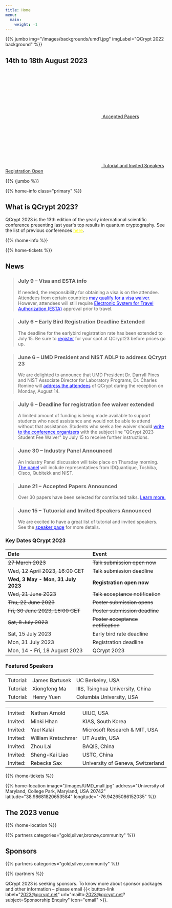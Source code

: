 ```yaml
---
title: Home
menu:
  main:
    weight: -1
---
```

<!-- JUMBO -->
{{% jumbo img="/images/backgrounds/umd1.jpg" imgLabel="QCrypt 2022 background" %}}

## 14th to 18th August 2023
<!--
### 2021: online conference

<a class="btn primary btn-lg" style="margin-top: 1em;" href="/2023">Host QCrypt 2023</a>
-->


<a class="btn primary btn-lg" href="/accepted-papers">
 <svg class="icon icon-cfp"><use xlink:href="#cfp"></use></svg>
    Accepted Papers
</a>

<a class="btn primary btn-lg" href="/speakers">
 <svg class="icon icon-cfp"><use xlink:href="#cfp"></use></svg>
    Tutorial and Invited Speakers
</a>

<a class="btn primary btn-lg" href="/registration">
    Registration Open
</a>

{{% /jumbo %}}

<!-- CNCF LOGO
{{% home-info what="" class="primary" %}}

<h3 style="text-align:center;">Supported by</h2>
<img src="/images/logos/cncf-white.png" alt="cncf-logo" style="width:50%;margin-left:auto;margin-right:auto;display: block;"/>
{{% /home-info %}}

-->


<!-- YOUTUBE SECTION
{{< youtube-section link="i-MKPPKWJuE" title="Watch 2018 best moments" class="" >}}
 -->

<!-- INFO -->
{{% home-info class="primary" %}}

## What is QCrypt 2023?

QCrypt 2023 is the 13th edition of the yearly international scientific conference presenting last year's top results in quantum cryptography. See the list of previous conferences <a style="color: yellow" href="/charter/#history-of-qcrypt">here</a>.

{{% /home-info %}}

{{% home-tickets %}}

## News
	
> <h3>July 9 – <strong>Visa and ESTA info</h3></strong>If needed, the responsibility for obtaining a visa is on the attendee. Attendees from certain countries <a style="color: blue" href="https://esta.cbp.dhs.gov/esta">may qualify for a visa waiver</a>. However, attendees will still require <a style="color: blue" href="https://esta.cbp.dhs.gov/esta">Electronic System for Travel Authorization (ESTA)</a> approval prior to travel.
		
> <h3>July 6 – <strong>Early Bird Registration Deadline Extended</h3></strong> The deadline for the earlybird registration rate has been extended to July 15. Be sure to <a style="color: blue" href="/registration">register</a> for your spot at QCrypt23 before prices go up.
		
> <h3>June 6 – <strong>UMD President and NIST ADLP to address QCrypt 23</h3></strong>We are delighted to announce that UMD President Dr. Darryll Pines and NIST Associate Director for Laboratory Programs, Dr. Charles Romine will <a style="color: blue" href="/speakers">address the attendees</a> of QCrypt during the reception on Monday, August 14.
		
> <h3>July 6 – <strong>Deadline for registration fee waiver extended</strong></h3> A limited amount of funding is being made available to support students who need assistance and would not be able to attend without that assistance. Students who seek a fee waiver should <a style="color: blue" href="mailto:2023@qcrypt.net?subject=Sponsorship Enquiry">write to the conference organizers</a> with the subject line "QCrypt 2023 Student Fee Waiver" by July 15 to receive further instructions.
		
> <h3>June 30 – <strong>Industry Panel Announced</strong></h3>An Industry Panel discussion will take place on Thursday morning. <a style="color: blue" href="/speakers">The panel</a> will include representatives from IDQuantique, Toshiba, Cisco, Qubitekk and NIST.
		
> <h3>June 21 – <strong>Accepted Papers Announced</h3></strong> Over 30 papers have been selected for contributed talks. <a style="color: blue" href="/accepted-papers">Learn more.</a>
		
> <h3>June 15 – <strong>Tutuorial and Invited Speakers Announced</h3></strong>We are excited to have a great list of tutorial and invited speakers. See the <a style="color: blue" href="/speakers">speaker page</a> for more details.
		

### <strong>Key Dates QCrypt 2023</strong>
|Date |Event|
|:----|:----|
|<strike> 27 March 2023 </strike> | <!-- <a href="https://hotcrp.science.uva.nl/" target="_blank"> --> <strike> Talk submission open now </strike>|
|<strike> Wed, 12 April 2023, 16:00 CET </strike> | <strike> Talk submission deadline </strike>|
|<strong> Wed, 3 May - Mon, 31 July 2023 </strong>| <strong> Registration open now </Strong>|
|<strike> Wed, 21 June 2023</strike>|<strike> Talk acceptance notification </strike>|
|<strike>Thu, 22 June 2023</strike>|<strike> Poster submission opens</strike>|
|<strike>Fri, 30 June 2023, 16:00 CET</strike>|<strike>Poster submission deadline</strike>|
|<strike>Sat, 8 July 2023</strike>| <strike>Poster acceptance notification</strike>|
|Sat, 15 July 2023| Early bird rate deadline|
|Mon, 31 July 2023| Registration deadline|
|Mon, 14 - Fri, 18 August 2023| QCrypt 2023|

### <strong>Featured Speakers</strong>

| | | |
|:----|:----|:----|
| | | |
|Tutorial:| James Bartusek | UC Berkeley, USA|
|Tutorial:| Xiongfeng Ma | IIIS, Tsinghua University, China|
|Tutorial:| Henry Yuen | Columbia University, USA|


| | | |
|:----|:----|:----
| | | |
|Invited:| Nathan Arnold | UIUC, USA|
|Invited:| Minki Hhan | KIAS, South Korea|
|Invited:| Yael Kalai | Microsoft Research & MIT, USA|
|Invited:| William Kretschmer | UT Austin, USA|
|Invited:| Zhou Lai | BAQIS, China|
|Invited:| Sheng-Kai Liao | USTC, China|
|Invited:| Rebecka Sax | University of Geneva, Switzerland|


<!-- ### August 28th. 2022 | About conference record
Due to time zone, We know that it is difficult for you to participate in the meeting all the time. All the talks will be recorded and made available on the online platform (EventX) a few hours later for our participants.

### August 27th. 2022 | Prerecorded contributed talks videos now available
Please click our Youtube channel <a style="color: blue" href="https://www.youtube.com/playlist?list=PLVgC3LSv44hDpTUj7q3_sHkjEiiyUxWCJ">here</a>.

### August 27th. 2022 | Conference link sent out
We have sent the conference link for registered participants. Please click the <a style="color: blue" href="/participate/">manual</a> for the instructions. We also send the instructions for Zoom webinar speakers (tutorial, invited, contributed) and session chairs. You can also find <a style="color: blue" href="/participate/#instructions-for-zoom-webinar-speakers-tutorial-invited-contributed">the information</a> on the website. If you need any help, you can find us at the <a style="color: blue" href="/participate/#helpdesk">helpdesk</a>.
We are looking forward to your participation.

### August 19th. 2022 | Preliminary program now available
Please click <a style="color: blue" href="/schedule/">here</a>.


### July 11th. 2022 | QCrypt 2022 Participation Survey
If you may consider attending QCrypt 2022 in person (e.g., assuming the quarantine rule is removed), please fill in a short participation survey <a style="color: blue" target="_blank" href="https://forms.gle/S1LeKf7qGePRV87n6">here</a>. It will help us greatly for the conference planning.

### July 11th. 2022 | Hybrid Conference
QCrypt 2022 will be a hybrid conference to ensure participation is possible for everyone. To cater to the potential quarantine rule, the first half of QCrypt will be an online format, while the second half will be more (mostly) physical, with most events allowing for online participation (exceptions include an on-site poster session and an excursion, which will be organized if enough people can attend in-person). The registration site will be opened soon.  

### July 11th. 2022 | COVID, Quarantine, and VISA Information
Taiwan is on the way to opening its border but certain quarantine rules remain. At the moment, a “3+4 days” quarantine rule applies to everyone entering Taiwan: 3 days of quarantine, plus 4 days of "self-health-monitoring" period (in which one is allowed to attend conferences, conditioned on obtaining negative rapid-test results). The quarantine rule is expected to be further relaxed. The up-to-date information about the quarantine rule and VISA information can be found <a style="color: blue" target="_blank" href="/travel/">here</a>. If you have any questions regarding the quarantine rule and VISA application, please feel free to contact us at 2022@QCRYPT.NET.

### July 5th. 2022 | List of accepted papers now available
Please click <a style="color: blue" href="/accepted-papers/">here</a>. -->


<!-- SPEAKERS -->
<!-- BREAKS JUMBO IMAGE -->
{{% /home-tickets %}}

<!-- {{< speakers-tutorial >}}
<strong> Tutorial Speakers </strong>
{{< /speakers-tutorial >}}

{{< speakers-invited >}}
<strong> Invited Speakers </strong>
{{< /speakers-invited >}} -->
<!-- {{< button-link label="Submit a presentation"
                url="https://conference-hall.io/public/event/HJRThubF4uYPkb7jSUxi"
                icon="cfp" >}}

<!-- {{< button-link label="See all speakers"
                url="./speakers"
                icon="right" >}} -->

<!--
{{% home-tickets %}}

## Tickets

### Secure your spot with an unparalleled discount while we finalize the program!

<ul>
<li>{{< ticket name="Blind ticket"
           starts="2019-03-25"
           ends="2019-08-01"
           price="55 €"
           info=""
           soldOut=""
           url="https://www.eventbrite.com/e/kubernetes-community-day-amsterdam-2019-tickets-64716768597" >}}</li>
<li>{{< ticket name="Regular ticket"
           starts="2019-08-01"
           ends="2019-09-13"
           price="110 €"
           info=""
           soldOut="true"
           url="https://www.eventbrite.com/e/kubernetes-community-day-amsterdam-2019-tickets-64716768597" >}}</li>
</ul>

\* Your ticket gives you access to all conferences, coffee breaks, and lunch. Accommodation is NOT included in this price.

{{% /home-tickets %}}
-->

<!-- NOTIFICATION
{{% home-subscribe  class="primary" %}}

## Get notified about the important conference updates

{{% /home-subscribe %}}
 -->

<!-- THE MAP -->
{{% home-location
    image="/images/UMD_mall.jpg"
    address="University of Maryland, College Park, Maryland, USA 20742"
    latitude="38.98681820653584"
    longitude="-76.94265086152035"
    %}}

## The 2023 venue
<!-- ### online -->
{{% /home-location %}}
<!--
{{% home-tickets %}}

<h2 style="text-align:center;">co-organizer</h2>
<img src="/images/partners/ccisa.png" alt="ccisa-logo" style="width:15%;margin-left:auto;margin-right:auto;display: black;"/>
{{% /home-tickets %}}
-->


{{% partners categories="gold,silver,bronze,community" %}}

## Sponsors

{{% partners categories="gold,silver,community" %}}

{{% /partners %}}

QCrypt 2023 is seeking sponsors. To know more about sponsor packages and other information – please email {{< button-link label="2023@qcrypt.net" url="mailto:2023@qcrypt.net?subject=Sponsorship Enquiry" icon="email" >}}. 

<!-- {{% /partners %}} -->


<!--

<p align= "center"> <a class="btn primary btn-lg" style="margin-top: 1em;" href="https://drive.google.com/file/d/1XkABMRsQw5EMnt3CiNhjGN3kYn6VPvRd/view?usp=sharing" target="_blank">Become a sponsor</a></p>
-->
